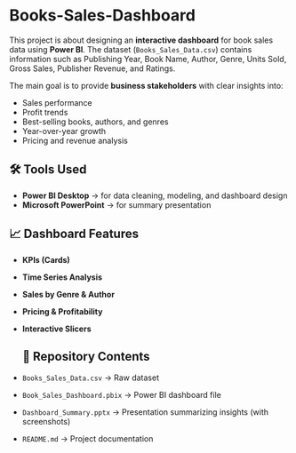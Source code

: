 # Books-Sales-Dashboard
This project is about designing an **interactive dashboard** for book sales data using **Power BI**.   The dataset (`Books_Sales_Data.csv`) contains information such as Publishing Year, Book Name, Author, Genre, Units Sold, Gross Sales, Publisher Revenue, and Ratings.

The main goal is to provide **business stakeholders** with clear insights into:
- Sales performance
- Profit trends
- Best-selling books, authors, and genres
- Year-over-year growth
- Pricing and revenue analysis

## 🛠 Tools Used
- **Power BI Desktop** → for data cleaning, modeling, and dashboard design  
- **Microsoft PowerPoint** → for summary presentation  

## 📈 Dashboard Features
- **KPIs (Cards)**
- **Time Series Analysis** 
- **Sales by Genre & Author**
- **Pricing & Profitability**
- **Interactive Slicers**

  ## 📂 Repository Contents
- `Books_Sales_Data.csv` → Raw dataset  
- `Book_Sales_Dashboard.pbix` → Power BI dashboard file  
- `Dashboard_Summary.pptx` → Presentation summarizing insights (with screenshots)  
- `README.md` → Project documentation  

  
